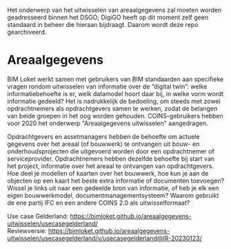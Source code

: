 Het onderwerp van het uitwisselen van areaalgegevens zal moeten worden geadresseerd binnen het DSGO; DigiGO heeft op dit moment zelf geen standaard in beheer die hieraan bijdraagt. Daarom wordt deze repo gearchiveerd.

# Areaalgegevens

BIM Loket werkt samen met gebruikers van BIM standaarden aan specifieke vragen rondom uitwisselen van informatie over de “digital twin”: welke informatiebehoefte is er, welk datamodel hoort daar bij, in welke vorm wordt informatie gedeeld? Het is nadrukkelijk de bedoeling, om steeds met zowel opdrachtnemers als opdrachtgevers samen te werken, zodat de belangen van beide groepen in het oog worden gehouden. COINS-gebruikers hebben voor 2020 het onderwerp "Areaalgegevens uitwisselen" aangedragen.

Opdrachtgevers en assetmanagers hebben de behoefte om actuele gegevens over het areaal (of bouwwerk) te ontvangen uit bouw- en onderhoudsprojecten die uitgevoerd worden door een opdrachtnemer of serviceprovider. Opdrachtnemers hebben dezelfde behoefte bij start van het project, informatie over het areaal te ontvangen van opdrachtgevers. Hoe deel je modellen of kaarten over het bouwwerk, hoe kun je aan de objecten op een kaart het beste extra informatie of documenten toevoegen? Wissel je links uit naar een gedeelde bron van informatie, of heb je elk een eigen bouwwerkmodel, documentmanagementsysteem? Waarom gebruikt de ene partij IFC en een andere COINS 2.0 als uitwisselformaat?

Use case Gelderland: https://bimloket.github.io/areaalgegevens-uitwisselen/usecasegelderland/
<br>
Reviewversie: https://bimloket.github.io/areaalgegevens-uitwisselen/usecasegelderland/v/usecasegelderland@IR-20230123/
